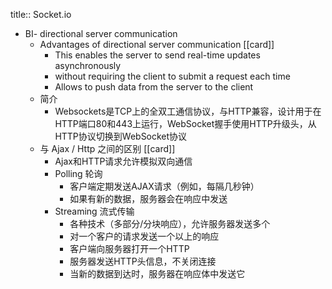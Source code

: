 title:: Socket.io

- BI- directional server communication
	- Advantages of  directional server communication [[card]]
		- This enables the server to send real-time updates asynchronously
		- without requiring the client to submit a request each time
		- Allows to push data from the server to the client
	- 简介
		- Websockets是TCP上的全双工通信协议，与HTTP兼容，设计用于在HTTP端口80和443上运行，WebSocket握手使用HTTP升级头，从HTTP协议切换到WebSocket协议
	- 与 Ajax / Http 之间的区别 [[card]]
		- Ajax和HTTP请求允许模拟双向通信
		- Polling 轮询
			- 客户端定期发送AJAX请求（例如，每隔几秒钟）
			- 如果有新的数据，服务器会在响应中发送
		- Streaming 流式传输
			- 各种技术（多部分/分块响应），允许服务器发送多个
			- 对一个客户的请求发送一个以上的响应
			- 客户端向服务器打开一个HTTP
			- 服务器发送HTTP头信息，不关闭连接
			- 当新的数据到达时，服务器在响应体中发送它